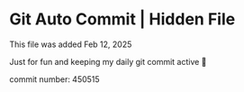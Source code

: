 # Git Auto Commit | Hidden File

This file was added Feb 12, 2025

Just for fun and keeping my daily git commit active 🤪

commit number: 450515

